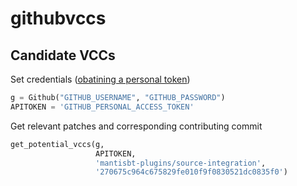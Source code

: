 # githubvccs

## Candidate VCCs

Set credentials ([obatining a personal token](https://github.blog/2013-05-16-personal-api-tokens/))
```python
g = Github("GITHUB_USERNAME", "GITHUB_PASSWORD")
APITOKEN = 'GITHUB_PERSONAL_ACCESS_TOKEN'
```

Get relevant patches and corresponding contributing commit
```python
get_potential_vccs(g,
                   APITOKEN,
                   'mantisbt-plugins/source-integration', 
                   '270675c964c675829fe010f9f0830521dc0835f0')
```

